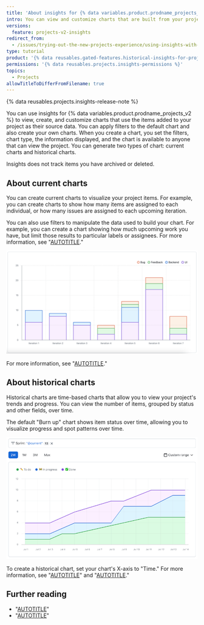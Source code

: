 ```yaml
---
title: 'About insights for {% data variables.product.prodname_projects_v2 %}'
intro: You can view and customize charts that are built from your project's data.
versions:
  feature: projects-v2-insights
redirect_from:
  - /issues/trying-out-the-new-projects-experience/using-insights-with-projects
type: tutorial
product: '{% data reusables.gated-features.historical-insights-for-projects %}'
permissions: '{% data reusables.projects.insights-permissions %}'
topics:
  - Projects
allowTitleToDifferFromFilename: true
---
```


{% data reusables.projects.insights-release-note %}

You can use insights for {% data variables.product.prodname_projects_v2 %} to view, create, and customize charts that use the items added to your project as their source data. You can apply filters to the default chart and also create your own charts. When you create a chart, you set the filters, chart type, the information displayed, and the chart is available to anyone that can view the project. You can generate two types of chart: current charts and historical charts.

 Insights does not track items you have archived or deleted.

## About current charts

You can create current charts to visualize your project items. For example, you can create charts to show how many items are assigned to each individual, or how many issues are assigned to each upcoming iteration.

You can also use filters to manipulate the data used to build your chart. For example, you can create a chart showing how much upcoming work you have, but limit those results to particular labels or assignees. For more information, see "[AUTOTITLE](/issues/planning-and-tracking-with-projects/customizing-views-in-your-project/filtering-projects)."

 ![Screenshot showing an stacked column chart showing item types for each iteration](/assets/images/help/issues/column-chart-example.png)

For more information, see "[AUTOTITLE](/issues/planning-and-tracking-with-projects/viewing-insights-from-your-project/creating-charts)."

## About historical charts

Historical charts are time-based charts that allow you to view your project's trends and progress. You can view the number of items, grouped by status and other fields, over time.

The default "Burn up" chart shows item status over time, allowing you to visualize progress and spot patterns over time.

![Screenshot showing an example of the default burn up chart for the current iteration](/assets/images/help/issues/burnup-example.png)

To create a historical chart, set your chart's X-axis to "Time." For more information, see "[AUTOTITLE](/issues/planning-and-tracking-with-projects/viewing-insights-from-your-project/creating-charts)" and "[AUTOTITLE](/issues/planning-and-tracking-with-projects/viewing-insights-from-your-project/configuring-charts)."

## Further reading

- "[AUTOTITLE](/issues/planning-and-tracking-with-projects/learning-about-projects/about-projects)"
- "[AUTOTITLE](/organizations/managing-organization-settings/disabling-insights-for-projects-in-your-organization)"

